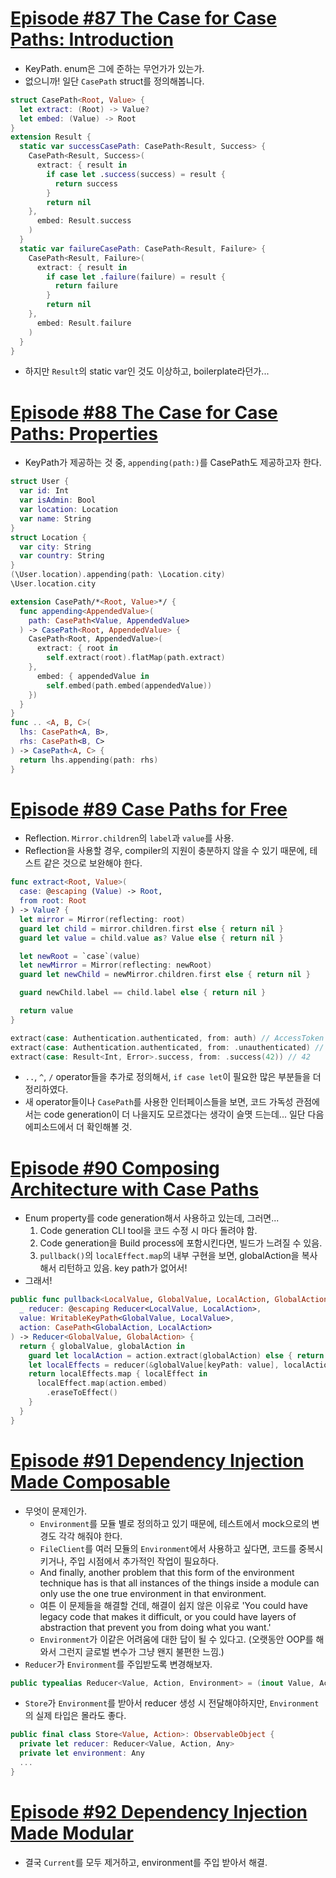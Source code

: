 # [Episode #87 The Case for Case Paths: Introduction](https://www.pointfree.co/episodes/ep87-the-case-for-case-paths-introduction)
- KeyPath. enum은 그에 준하는 무언가가 있는가.
- 없으니까! 일단 `CasePath` struct를 정의해봅니다.
```Swift
struct CasePath<Root, Value> {
  let extract: (Root) -> Value?
  let embed: (Value) -> Root
}
extension Result {
  static var successCasePath: CasePath<Result, Success> {
    CasePath<Result, Success>(
      extract: { result in
        if case let .success(success) = result {
          return success
        }
        return nil
    },
      embed: Result.success
    )
  }
  static var failureCasePath: CasePath<Result, Failure> {
    CasePath<Result, Failure>(
      extract: { result in
        if case let .failure(failure) = result {
          return failure
        }
        return nil
    },
      embed: Result.failure
    )
  }
}
```
- 하지만 `Result`의 static var인 것도 이상하고, boilerplate라던가... 

# [Episode #88 The Case for Case Paths: Properties](https://www.pointfree.co/episodes/ep88-the-case-for-case-paths-properties)
- KeyPath가 제공하는 것 중, `appending(path:)`를 CasePath도 제공하고자 한다.
```Swift
struct User {
  var id: Int
  var isAdmin: Bool
  var location: Location
  var name: String
}
struct Location {
  var city: String
  var country: String
}
(\User.location).appending(path: \Location.city)
\User.location.city
```
```Swift
extension CasePath/*<Root, Value>*/ {
  func appending<AppendedValue>(
    path: CasePath<Value, AppendedValue>
  ) -> CasePath<Root, AppendedValue> {
    CasePath<Root, AppendedValue>(
      extract: { root in
        self.extract(root).flatMap(path.extract)
    },
      embed: { appendedValue in
        self.embed(path.embed(appendedValue))
    })
  }
}
func .. <A, B, C>(
  lhs: CasePath<A, B>,
  rhs: CasePath<B, C>
) -> CasePath<A, C> {
  return lhs.appending(path: rhs)
}
```

# [Episode #89 Case Paths for Free](https://www.pointfree.co/episodes/ep89-case-paths-for-free)
- Reflection. `Mirror.children`의 `label`과 `value`를 사용.
- Reflection을 사용할 경우, compiler의 지원이 충분하지 않을 수 있기 때문에, 테스트 같은 것으로 보완해야 한다.
```Swift
func extract<Root, Value>(
  case: @escaping (Value) -> Root,
  from root: Root
) -> Value? {
  let mirror = Mirror(reflecting: root)
  guard let child = mirror.children.first else { return nil }
  guard let value = child.value as? Value else { return nil }

  let newRoot = `case`(value)
  let newMirror = Mirror(reflecting: newRoot)
  guard let newChild = newMirror.children.first else { return nil }

  guard newChild.label == child.label else { return nil }

  return value
}

extract(case: Authentication.authenticated, from: auth) // AccessToken
extract(case: Authentication.authenticated, from: .unauthenticated) // nil
extract(case: Result<Int, Error>.success, from: .success(42)) // 42
```
- `..`, `^`, `/` operator들을 추가로 정의해서, `if case let`이 필요한 많은 부분들을 더 정리하였다.
- 새 operator들이나 `CasePath`를 사용한 인터페이스들을 보면, 코드 가독성 관점에서는 code generation이 더 나을지도 모르겠다는 생각이 슬몃 드는데... 일단 다음 에피소드에서 더 확인해볼 것.

# [Episode #90 Composing Architecture with Case Paths](https://www.pointfree.co/episodes/ep90-composing-architecture-with-case-paths)
- Enum property를 code generation해서 사용하고 있는데, 그러면...
  1. Code generation CLI tool을 코드 수정 시 마다 돌려야 함.
  2. Code generation을 Build process에 포함시킨다면, 빌드가 느려질 수 있음.
  3. `pullback()`의 `localEffect.map`의 내부 구현을 보면, globalAction을 복사해서 리턴하고 있음. key path가 없어서!
- 그래서!
```Swift
public func pullback<LocalValue, GlobalValue, LocalAction, GlobalAction>(
  _ reducer: @escaping Reducer<LocalValue, LocalAction>,
  value: WritableKeyPath<GlobalValue, LocalValue>,
  action: CasePath<GlobalAction, LocalAction>
) -> Reducer<GlobalValue, GlobalAction> {
  return { globalValue, globalAction in
    guard let localAction = action.extract(globalAction) else { return [] }
    let localEffects = reducer(&globalValue[keyPath: value], localAction)
    return localEffects.map { localEffect in
      localEffect.map(action.embed)
        .eraseToEffect()
    }
  }
}
```

# [Episode #91 Dependency Injection Made Composable](https://www.pointfree.co/episodes/ep91-dependency-injection-made-composable)
- 무엇이 문제인가.
  - `Environment`를 모듈 별로 정의하고 있기 때문에, 테스트에서 mock으로의 변경도 각각 해줘야 한다.
  - `FileClient`를 여러 모듈의 `Environment`에서 사용하고 싶다면, 코드를 중복시키거나, 주입 시점에서 추가적인 작업이 필요하다.
  - And finally, another problem that this form of the environment technique has is that all instances of the things inside a module can only use the one true environment in that environment.
  - 여튼 이 문제들을 해결할 건데, 해결이 쉽지 않은 이유로 'You could have legacy code that makes it difficult, or you could have layers of abstraction that prevent you from doing what you want.'
  - `Environment`가 이같은 어려움에 대한 답이 될 수 있다고. (오랫동안 OOP를 해와서 그런지 글로벌 변수가 그냥 왠지 불편한 느낌.)
- `Reducer`가 `Environment`를 주입받도록 변경해보자. 
```Swift
public typealias Reducer<Value, Action, Environment> = (inout Value, Action, Environment) -> [Effect<Action>]
```
- `Store`가 `Environment`를 받아서 reducer 생성 시 전달해야하지만, `Environment`의 실제 타입은 몰라도 좋다.
```Swift
public final class Store<Value, Action>: ObservableObject {
  private let reducer: Reducer<Value, Action, Any>
  private let environment: Any
  ...
}
```

# [Episode #92 Dependency Injection Made Modular](https://www.pointfree.co/episodes/ep92-dependency-injection-made-modular)
- 결국 `Current`를 모두 제거하고, environment를 주입 받아서 해결.
